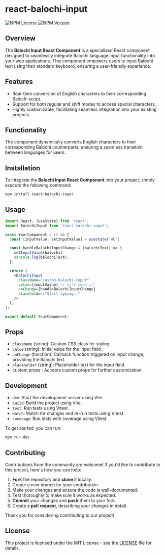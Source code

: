 # react-balochi-input

![NPM License](https://img.shields.io/npm/l/react-balochi-input?style=for-the-badge&logo=mit) 
[![NPM Version](https://img.shields.io/npm/v/react-balochi-input?style=for-the-badge)](https://www.npmjs.com/package/react-balochi-input)


## Overview

The **Balochi Input React Component** is a specialized React component designed to seamlessly integrate Balochi language input functionality into your web applications. This component empowers users to input Balochi text using their standard keyboard, ensuring a user-friendly experience.

## Features

- Real-time conversion of English characters to their corresponding Balochi script.
- Support for both regular and shift modes to access special characters.
- Highly customizable, facilitating seamless integration into your existing projects.

## Functionality

The component dynamically converts English characters to their corresponding Balochi counterparts, ensuring a seamless transition between languages for users.

## Installation

To integrate the **Balochi Input React Component** into your project, simply execute the following command:

```bash
npm install react-balochi-input
```

## Usage

```jsx
import React, {useState} from 'react';
import BalochiInput from 'react-balochi-input';

const YourComponent = () => {
  const [inputValue, setInputValue] = useState('Ab')

  const handleBalochiInputChange = (balochiText) => {
    setInputValue(balochi)
    console.log(balochiText);
  };

  return (
    <BalochiInput
      className="custom-balochi-input"
      value={inputValue} // will show آب
      onChange={handleBalochiInputChange}
      placeholder="Start typing.."
    />
  );
};

export default YourComponent;
```

## Props

- `className` (string): Custom CSS class for styling.
- `value` (string): Initial value for the input field.
- `onChange` (function): Callback function triggered on input change, providing the Balochi text.
- `placeholder` (string): Placeholder text for the input field.
- custom props : Accepts custom props for further customization.


## Development

- `dev`: Start the development server using Vite.
- `build`: Build the project using Vite.
- `test`: Run tests using Vitest.
- `watch`: Watch for changes and re-run tests using Vitest.
- `coverage`: Run tests with coverage using Vitest.

To get started, you can run:

```bash
npm run dev
```




## Contributing

Contributions from the community are welcome! If you'd like to contribute to this project, here's how you can help:

1. **Fork** the repository and **clone** it locally.
2. Create a new branch for your contribution.
3. Make your changes and ensure the code is well-documented.
4. Test thoroughly to make sure it works as expected.
5. **Commit** your changes and **push** them to your fork.
6. Create a **pull request**, describing your changes in detail.


Thank you for considering contributing to our project!


## License

This project is licensed under the MIT License - see the [LICENSE](LICENSE) file for details.
